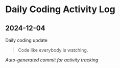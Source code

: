 # Daily Coding Activity Log

## 2024-12-04

Daily coding update

> Code like everybody is watching.

*Auto-generated commit for activity tracking*
